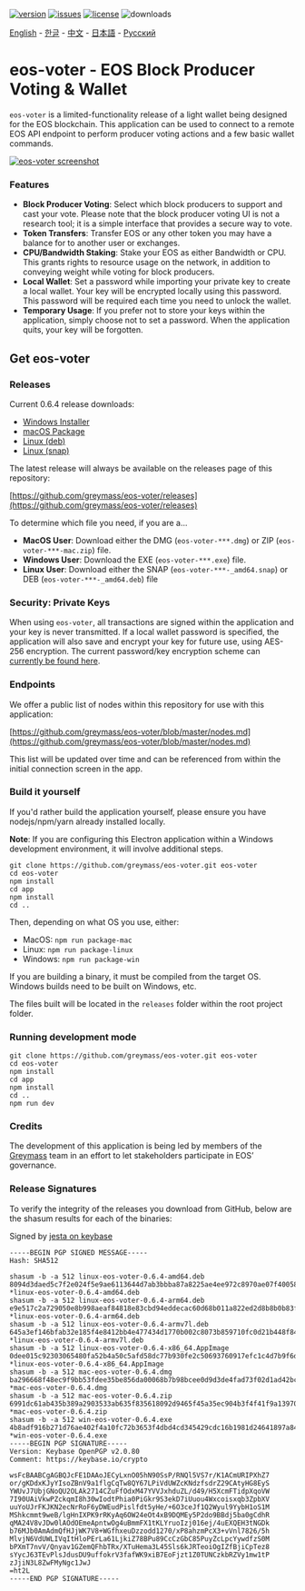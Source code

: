 [![version](https://img.shields.io/github/release/greymass/eos-voter/all.svg)](https://github.com/greymass/eos-voter/releases)
[![issues](https://img.shields.io/github/issues/greymass/eos-voter.svg)](https://github.com/greymass/eos-voter/issues)
[![license](https://img.shields.io/badge/license-MIT-blue.svg)](https://raw.githubusercontent.com/greymass/eos-voter/master/LICENSE)
![downloads](https://img.shields.io/github/downloads/greymass/eos-voter/total.svg)

[English](https://github.com/greymass/eos-voter/blob/master/README.md) - [한글](https://github.com/greymass/eos-voter/blob/master/README.kr.md) - [中文](https://github.com/greymass/eos-voter/blob/master/README.zh.md) - [日本語](https://github.com/greymass/eos-voter/blob/master/README.ja.md) - [Русский](https://github.com/greymass/eos-voter/blob/master/README.ru.md)

# eos-voter - EOS Block Producer Voting & Wallet

`eos-voter` is a limited-functionality release of a light wallet being designed for the EOS blockchain. This application can be used to connect to a remote EOS API endpoint to perform producer voting actions and a few basic wallet commands.

[![eos-voter screenshot](https://raw.githubusercontent.com/greymass/eos-voter/master/eos-voter.png)](https://raw.githubusercontent.com/greymass/eos-voter/master/eos-voter.png)

### Features

- **Block Producer Voting**: Select which block producers to support and cast your vote. Please note that the block producer voting UI is not a research tool; it is a simple interface that provides a secure way to vote.
- **Token Transfers**: Transfer EOS or any other token you may have a balance for to another user or exchanges.
- **CPU/Bandwidth Staking**: Stake your EOS as either Bandwidth or CPU. This grants rights to resource usage on the network, in addition to conveying weight while voting for block producers.
- **Local Wallet**: Set a password while importing your private key to create a local wallet. Your key will be encrypted locally using this password. This password will be required each time you need to unlock the wallet.
- **Temporary Usage**: If you prefer not to store your keys within the application, simply choose not to set a password. When the application quits, your key will be forgotten.

## Get eos-voter

### Releases

Current 0.6.4 release downloads:

- [Windows Installer](https://github.com/greymass/eos-voter/releases/download/v0.6.4/win-eos-voter-0.6.4.exe)
- [macOS Package](https://github.com/greymass/eos-voter/releases/download/v0.6.4/mac-eos-voter-0.6.4.dmg)
- [Linux (deb)](https://github.com/greymass/eos-voter/releases/download/v0.6.4/linux-eos-voter-0.6.4-amd64.deb)
- [Linux (snap)](https://github.com/greymass/eos-voter/releases/download/v0.6.4/linux-eos-voter-0.6.4-amd64.snap)

The latest release will always be available on the releases page of this repository:

[https://github.com/greymass/eos-voter/releases](https://github.com/greymass/eos-voter/releases)

To determine which file you need, if you are a...

- **MacOS User**: Download either the DMG (`eos-voter-***.dmg`) or ZIP (`eos-voter-***-mac.zip`) file.
- **Windows User**: Download the EXE (`eos-voter-***.exe`) file.
- **Linux User**: Download either the SNAP (`eos-voter-***-_amd64.snap`) or DEB (`eos-voter-***-_amd64.deb`) file

### Security: Private Keys

When using `eos-voter`, all transactions are signed within the application and your key is never transmitted. If a local wallet password is specified, the application will also save and encrypt your key for future use, using AES-256 encryption. The current password/key encryption scheme can [currently be found here](https://github.com/aaroncox/eos-voter/blob/master/app/shared/actions/wallet.js#L71-L86).

### Endpoints

We offer a public list of nodes within this repository for use with this application:

[https://github.com/greymass/eos-voter/blob/master/nodes.md](https://github.com/greymass/eos-voter/blob/master/nodes.md)

This list will be updated over time and can be referenced from within the initial connection screen in the app.

### Build it yourself

If you'd rather build the application yourself, please ensure you have nodejs/npm/yarn already installed locally.

**Note**: If you are configuring this Electron application within a Windows development environment, it will involve additional steps.

```
git clone https://github.com/greymass/eos-voter.git eos-voter
cd eos-voter
npm install
cd app
npm install
cd ..
```

Then, depending on what OS you use, either:

- MacOS: `npm run package-mac`
- Linux: `npm run package-linux`
- Windows: `npm run package-win`

If you are building a binary, it must be compiled from the target OS. Windows builds need to be built on Windows, etc.

The files built will be located in the `releases` folder within the root project folder.

### Running development mode

```
git clone https://github.com/greymass/eos-voter.git eos-voter
cd eos-voter
npm install
cd app
npm install
cd ..
npm run dev
```

### Credits

The development of this application is being led by members of the [Greymass](https://greymass.com) team in an effort to let stakeholders participate in EOS’ governance.

### Release Signatures

To verify the integrity of the releases you download from GitHub, below are the shasum results for each of the binaries:

Signed by [jesta on keybase](https://keybase.io/jesta)

```
-----BEGIN PGP SIGNED MESSAGE-----
Hash: SHA512

shasum -b -a 512 linux-eos-voter-0.6.4-amd64.deb
8094d3daed5c7f2e024f5e9ae6113644d7ab3bbba87a8225ae4ee972c8970ae07f40058272371560ca3eafba20d1dcfd70b16a66688a140c28b485d1cfd30a04 *linux-eos-voter-0.6.4-amd64.deb
shasum -b -a 512 linux-eos-voter-0.6.4-arm64.deb
e9e517c2a729050e8b998aeaf84818e83cbd94eddecac60d68b011a822ed2d8b8b0b83f4fc9ee95cc3c681fd98ca3275e228d3471132619090ae600b4386bfe7 *linux-eos-voter-0.6.4-arm64.deb
shasum -b -a 512 linux-eos-voter-0.6.4-armv7l.deb
645a3ef146bfab32e185f4e8412bb4e477434d1770b002c8073b859710fc0d21b448f84a641598a8703d58f5cb9c68841c0642d3b11006b7f2dae35c7cdaac06 *linux-eos-voter-0.6.4-armv7l.deb
shasum -b -a 512 linux-eos-voter-0.6.4-x86_64.AppImage
0dee015c92303065480fa52b4a50c5afd58dc77b930fe2c50693760917efc1c4d7b9f6d288ec04ddd45e21c7c2735458e9093a5e8b40a7f74983b3901b240f4e *linux-eos-voter-0.6.4-x86_64.AppImage
shasum -b -a 512 mac-eos-voter-0.6.4.dmg
ba296668f48ec9f9bb53fdee35be856da00068b7b98bcee0d9d3de4fad73f02d1ad42bc306853a724df22ff148c659673db8135bf633d10add61d3a4167810af *mac-eos-voter-0.6.4.dmg
shasum -b -a 512 mac-eos-voter-0.6.4.zip
6991dc61ab435b389a2903533ab635f835618092d9465f45a35ec904b3f4f41f9a1397059400f5a47cb5a0a3ad67075db93f2a105e648472953833abd6403841 *mac-eos-voter-0.6.4.zip
shasum -b -a 512 win-eos-voter-0.6.4.exe
4b8adf916b271d76ae402f4a10fc72b3653f4dbd4cd345429cdc16b1981d24641897a843c918c6ae7bbd2ad6651676b199e4a0e752d9037c8af97a95184e3f6c *win-eos-voter-0.6.4.exe
-----BEGIN PGP SIGNATURE-----
Version: Keybase OpenPGP v2.0.80
Comment: https://keybase.io/crypto

wsFcBAABCgAGBQJcFE1DAAoJECyLxnO05hN90SsP/RNQl5VS7r/K1ACmURIPXhZ7
or/gKDdxKJyYIsoZBnV9a1flgCqTw8QY67LPiVdUWZcKNdzfsdrZ29CAtyHG8EyS
YWUvJ7UbjGNoQU2OLAk2714CZuFfOdxM47YVVJxhduZL/d49/H5XcmFTidpXqoVW
7I90UAiVkwPZckqmI8h30wIodtPhia0PiGkr9S3ekD7iUuou4Wxcoisxqb3ZpbXV
uuYoUJrFKJKN2ecNrRoF6yDWEudPislfdt5yHe/+6O3ceJf1Q2Wyul9YybH1oS1M
MShkcmmt9weB/lgHnIXPK9rRKyAq6OW24eOt4xB9DQMEy5P2do9BBdj5ba0gCdhR
qMA24V8vJDw0lAOdOEmeApntwOg4uBmmFX1tKLYruoIzj016ej/4uEXQEH3tNGDk
b76MJb0AmAdmQfHJjWK7V8+WGfhxeuDzzodd1270/xP8ahzmPcX3+vVnl7826/5h
MlvjN6VdUWLIVqItHloPErLa61LjkiZ78BPu89CcCzGbC85PuyZcLpcYywdfzS0M
bPXmT7nvV/Qnyav1GZemQFhbTRx/XTuHema3L45Sls6kJRTeoiOgIZfBjiCpTez8
sYycJ63TEvPlsJdusDU9uffokrV3fafWK9xiB7EoFjzt1Z0TUNCzkbRZVy1mw1tP
zJjiN3L8ZwFMyNgc1JwJ
=ht2L
-----END PGP SIGNATURE-----
```
